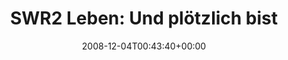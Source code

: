 ---
retweeted: false
source: <a href="http://twitter.com" rel="nofollow">Twitter Web Client</a>
entities:
  hashtags: []
  symbols: []
  user_mentions:
  - name: ShareThis
    screen_name: ShareThis
    indices:
    - '90'
    - '100'
    id_str: '14116807'
    id: '14116807'
  urls: []
display_text_range:
- '0'
- '100'
favorite_count: '0'
id_str: '1037247831'
truncated: false
retweet_count: '0'
id: '1037247831'
created_at: Thu Dec 04 00:43:40 +0000 2008
favorited: false
full_text: 'SWR2 Leben: Und plötzlich bist du Terrorist - SWR2 | SWR.de http://tinyurl.com/5uzw6s
  via [@ShareThis](https://twitter.com/ShareThis)'
lang: de
tags:
- pesos:twitter
date: '2008-12-04T00:43:40+00:00'
src: https://twitter.com/bascht/status/1037247831
original_url: https://twitter.com/bascht/status/1037247831
type: twitter_tweet
text: 'SWR2 Leben: Und plötzlich bist du Terrorist - SWR2 | SWR.de http://tinyurl.com/5uzw6s
  via [@ShareThis](https://twitter.com/ShareThis)'
title: 'SWR2 Leben: Und plötzlich bist '

---